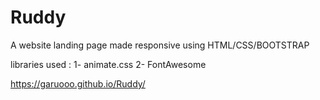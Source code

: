 # Ruddy
A website landing page made responsive using 
HTML/CSS/BOOTSTRAP

libraries used :
1- animate.css
2- FontAwesome

https://garuooo.github.io/Ruddy/
